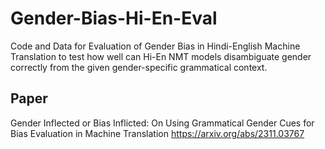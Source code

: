 # Gender-Bias-Hi-En-Eval
Code and Data for Evaluation of Gender Bias in Hindi-English Machine Translation to test how well can Hi-En NMT models disambiguate gender correctly from the given gender-specific grammatical context.

## Paper

Gender Inflected or Bias Inflicted: On Using Grammatical Gender Cues for Bias Evaluation in Machine Translation
https://arxiv.org/abs/2311.03767
